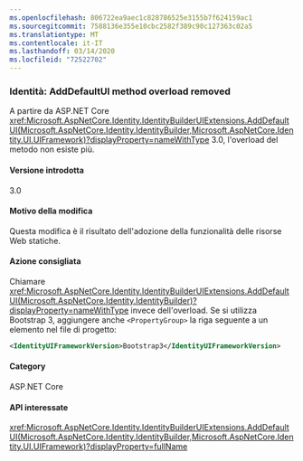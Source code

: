 ```yaml
---
ms.openlocfilehash: 806722ea9aec1c828786525e3155b7f624159ac1
ms.sourcegitcommit: 7588136e355e10cbc2582f389c90c127363c02a5
ms.translationtype: MT
ms.contentlocale: it-IT
ms.lasthandoff: 03/14/2020
ms.locfileid: "72522702"
---
```

### <a name="identity-adddefaultui-method-overload-removed"></a>Identità: AddDefaultUI method overload removed

A partire da ASP.NET Core <xref:Microsoft.AspNetCore.Identity.IdentityBuilderUIExtensions.AddDefaultUI(Microsoft.AspNetCore.Identity.IdentityBuilder,Microsoft.AspNetCore.Identity.UI.UIFramework)?displayProperty=nameWithType> 3.0, l'overload del metodo non esiste più.

#### <a name="version-introduced"></a>Versione introdotta

3.0

#### <a name="reason-for-change"></a>Motivo della modifica

Questa modifica è il risultato dell'adozione della funzionalità delle risorse Web statiche.

#### <a name="recommended-action"></a>Azione consigliata

Chiamare <xref:Microsoft.AspNetCore.Identity.IdentityBuilderUIExtensions.AddDefaultUI(Microsoft.AspNetCore.Identity.IdentityBuilder)?displayProperty=nameWithType> invece dell'overload. Se si utilizza Bootstrap 3, aggiungere anche `<PropertyGroup>` la riga seguente a un elemento nel file di progetto:

```xml
<IdentityUIFrameworkVersion>Bootstrap3</IdentityUIFrameworkVersion>
```

#### <a name="category"></a>Category

ASP.NET Core

#### <a name="affected-apis"></a>API interessate

<xref:Microsoft.AspNetCore.Identity.IdentityBuilderUIExtensions.AddDefaultUI(Microsoft.AspNetCore.Identity.IdentityBuilder,Microsoft.AspNetCore.Identity.UI.UIFramework)?displayProperty=fullName>

<!--

#### Affected APIs

`M:Microsoft.AspNetCore.Identity.IdentityBuilderUIExtensions.AddDefaultUI(Microsoft.AspNetCore.Identity.IdentityBuilder,Microsoft.AspNetCore.Identity.UI.UIFramework)`

-->
